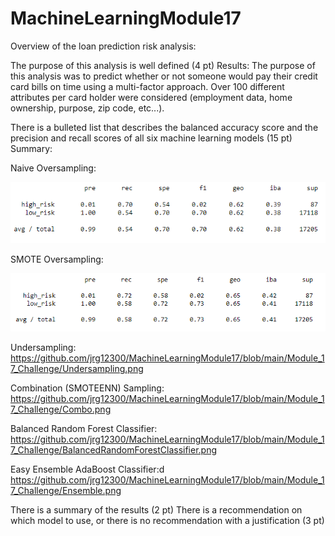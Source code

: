 # MachineLearningModule17

Overview of the loan prediction risk analysis:

The purpose of this analysis is well defined (4 pt)
Results:
  The purpose of this analysis was to predict whether or not someone would pay their credit card bills on time using a multi-factor approach. Over 100 different attributes per card holder were considered (employment data, home ownership, purpose, zip code, etc...).

There is a bulleted list that describes the balanced accuracy score and the precision and recall scores of all six machine learning models (15 pt)
Summary:

Naive Oversampling:

![Oversampling](https://github.com/jrg12300/MachineLearningModule17/blob/main/Module_17_Challenge/NaiveOversampling.png)

SMOTE Oversampling:

![Oversampling](https://github.com/jrg12300/MachineLearningModule17/blob/main/Module_17_Challenge/SMOTEOversampling.png)

Undersampling:
https://github.com/jrg12300/MachineLearningModule17/blob/main/Module_17_Challenge/Undersampling.png

Combination (SMOTEENN) Sampling:
https://github.com/jrg12300/MachineLearningModule17/blob/main/Module_17_Challenge/Combo.png

Balanced Random Forest Classifier:
https://github.com/jrg12300/MachineLearningModule17/blob/main/Module_17_Challenge/BalancedRandomForestClassifier.png

Easy Ensemble AdaBoost Classifier:d
https://github.com/jrg12300/MachineLearningModule17/blob/main/Module_17_Challenge/Ensemble.png

There is a summary of the results (2 pt)
There is a recommendation on which model to use, or there is no recommendation with a justification (3 pt)
